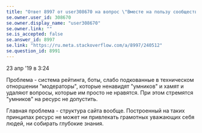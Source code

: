 ```yaml
---
title: "Ответ 8997 от user308670 на вопрос \"Вместе на пользу сообщества...\""
se.owner.user_id: 308670
se.owner.display_name: "user308670"
se.owner.link: ""
se.is_accepted: false
se.answer_id: 8997
se.link: "https://ru.meta.stackoverflow.com/a/8997/240512"
se.question_id: 8991
---
```


23 апр '19 в 3:24

 Проблема - система рейтинга, боты, слабо подкованные в техническом
 отноршении "модераторы", которые ненавидят "умников" и хамят и удаляют
 вопросы, которые им просто не нравятся. При этом стремятся "умников"
 на ресурс не допустить.
 
 Главная проблема - структура сайта вообще. Построенный на таких
 принципах ресурс не может ни привлекать грамотных уважающих себя
 людей, ни собирать глубокие знания.